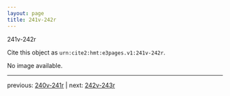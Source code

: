 ```yaml
---
layout: page
title: 241v-242r
---
```


241v-242r

Cite this object as `urn:cite2:hmt:e3pages.v1:241v-242r`.

No image available. 



---

previous: [240v-241r](../240v-241r/) | next: [242v-243r](../242v-243r/)